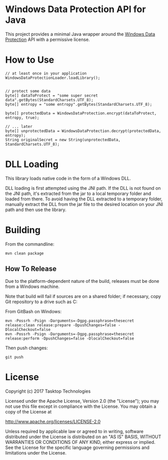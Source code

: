 Windows Data Protection API for Java
====================================

This project provides a minimal Java wrapper around the [Windows Data Protection](https://msdn.microsoft.com/en-us/library/ms995355.aspx) API with a permissive license.  

How to Use
==========

````
// at least once in your application
WindowsDataProtectionLoader.loadLibrary();


// protect some data
byte[] dataToProtect = "some super secret data".getBytes(StandardCharsets.UTF_8);
byte[] entropy = "some entropy".getBytes(StandardCharsets.UTF_8);

byte[] protectedData = WindowsDataProtection.encrypt(dataToProtect, entropy, true);

// ... later
byte[] unprotectedData = WindowsDataProtection.decrypt(protectedData, entropy);
String originalSecret = new String(unprotectedData, StandardCharsets.UTF_8);
````

DLL Loading
===========

This library loads native code in the form of a Windows DLL.

DLL loading is first attempted using the JNI path.  If the DLL is not found on the JNI path, it's extracted from the jar to a local temporary folder and loaded from there.  To avoid having the DLL extracted to a temporary folder, manually extract the DLL from the jar file to the desired location on your JNI path and then use the library.

Building
========

From the commandline:

`mvn clean package`

How To Release
--------------

Due to the platform-dependent nature of the build, releases must be done from a Windows machine.

Note that build will fail if sources are on a shared folder; if necessary, copy Git repository to a drive such as C:

From GitBash on Windows:

````
mvn -Possrh -Psign -Darguments=-Dgpg.passphrase=thesecret release:clean release:prepare -DpushChanges=false -DlocalCheckout=false
mvn -Possrh -Psign -Darguments=-Dgpg.passphrase=thesecret release:perform -DpushChanges=false -DlocalCheckout=false
````

Then push changes:

````
git push
````

License
=======

Copyright (c) 2017 Tasktop Technologies

Licensed under the Apache License, Version 2.0 (the "License"); you may not use this file except in compliance with the License. You may obtain a copy of the License at

http://www.apache.org/licenses/LICENSE-2.0

Unless required by applicable law or agreed to in writing, software distributed under the License is distributed on an "AS IS" BASIS, WITHOUT WARRANTIES OR CONDITIONS OF ANY KIND, either express or implied. See the License for the specific language governing permissions and limitations under the License.
